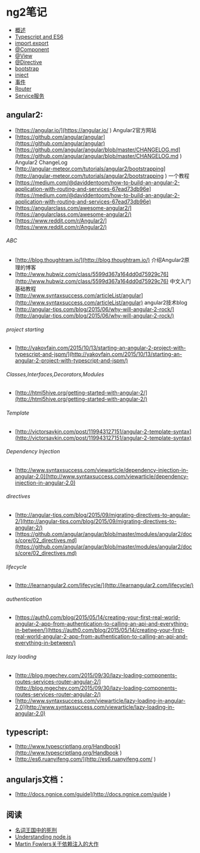 # ng2笔记

* [概述](/notes/0%20%E6%A6%82%E8%BF%B0.md)
* [Typescript and ES6](/notes/1%20typescript%26es6.md)
* [import,export](/notes/2%20import%26export.md)
* [@Component](/notes/3%20component.md)
* [@View](/notes/4%20view.md)
* [@Directive](/notes/5%20directive.md)
* [bootstrap](/notes/6%20bootstrap.md)
* [inject](/notes/7%20inject.md)
* [事件](/notes/8%20event.md)
* [Router](/notes/9%20router.md)
* [Service服务](/notes/10%20service.md)

## angular2:

* [https://angular.io/](https://angular.io/ ) Angular2官方网站
* [https://github.com/angular/angular](https://github.com/angular/angular) 
* [https://github.com/angular/angular/blob/master/CHANGELOG.md](https://github.com/angular/angular/blob/master/CHANGELOG.md ) Angular2 ChangeLog
* [http://angular-meteor.com/tutorials/angular2/bootstrapping](http://angular-meteor.com/tutorials/angular2/bootstrapping ) 一个教程
* [https://medium.com/@daviddentoom/how-to-build-an-angular-2-application-with-routing-and-services-67ead73db96e](https://medium.com/@daviddentoom/how-to-build-an-angular-2-application-with-routing-and-services-67ead73db96e)
* [https://angularclass.com/awesome-angular2/](https://angularclass.com/awesome-angular2/)
* [https://www.reddit.com/r/Angular2/](https://www.reddit.com/r/Angular2/)

###### ABC

* [http://blog.thoughtram.io/](http://blog.thoughtram.io/) 介绍Angular2原理的博客
* [http://www.hubwiz.com/class/5599d367a164dd0d75929c76](http://www.hubwiz.com/class/5599d367a164dd0d75929c76) 中文入门基础教程
* [http://www.syntaxsuccess.com/articleList/angular](http://www.syntaxsuccess.com/articleList/angular) angular2技术blog
* [http://angular-tips.com/blog/2015/06/why-will-angular-2-rock/](http://angular-tips.com/blog/2015/06/why-will-angular-2-rock/)

###### project starting

* [http://yakovfain.com/2015/10/13/starting-an-angular-2-project-with-typescript-and-jspm/](http://yakovfain.com/2015/10/13/starting-an-angular-2-project-with-typescript-and-jspm/)

###### Classes,Interfaces,Decorators,Modules

* [http://html5hive.org/getting-started-with-angular-2/](http://html5hive.org/getting-started-with-angular-2/)

###### Template

* [http://victorsavkin.com/post/119943127151/angular-2-template-syntax](http://victorsavkin.com/post/119943127151/angular-2-template-syntax)

###### Dependency Injection

* [http://www.syntaxsuccess.com/viewarticle/dependency-injection-in-angular-2.0](http://www.syntaxsuccess.com/viewarticle/dependency-injection-in-angular-2.0)

###### directives

* [http://angular-tips.com/blog/2015/09/migrating-directives-to-angular-2/](http://angular-tips.com/blog/2015/09/migrating-directives-to-angular-2/)
* [https://github.com/angular/angular/blob/master/modules/angular2/docs/core/02_directives.md](https://github.com/angular/angular/blob/master/modules/angular2/docs/core/02_directives.md)

###### lifecycle

* [http://learnangular2.com/lifecycle/](http://learnangular2.com/lifecycle/)

###### authentication 

* [https://auth0.com/blog/2015/05/14/creating-your-first-real-world-angular-2-app-from-authentication-to-calling-an-api-and-everything-in-between/](https://auth0.com/blog/2015/05/14/creating-your-first-real-world-angular-2-app-from-authentication-to-calling-an-api-and-everything-in-between/)

###### lazy loading

* [http://blog.mgechev.com/2015/09/30/lazy-loading-components-routes-services-router-angular-2/](http://blog.mgechev.com/2015/09/30/lazy-loading-components-routes-services-router-angular-2/)
* [http://www.syntaxsuccess.com/viewarticle/lazy-loading-in-angular-2.0](http://www.syntaxsuccess.com/viewarticle/lazy-loading-in-angular-2.0)

## typescript:

* [http://www.typescriptlang.org/Handbook](http://www.typescriptlang.org/Handbook )
* [http://es6.ruanyifeng.com/](http://es6.ruanyifeng.com/ )

## angularjs文档：

* [http://docs.ngnice.com/guide](http://docs.ngnice.com/guide )

## 阅读

* [名词王国中的死刑](http://steve-yegge.blogspot.com/2006/03/execution-in-kingdom-of-nouns.html )
* [Understanding node.js](http://debuggable.com/posts/understanding-node-js:4bd98440-45e4-4a9a-8ef7-0f7ecbdd56cb )
* [Martin Fowlers关于依赖注入的大作](http://martinfowler.com/articles/injection.html )



